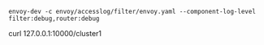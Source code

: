

```
envoy-dev -c envoy/accesslog/filter/envoy.yaml --component-log-level filter:debug,router:debug
```


curl 127.0.0.1:10000/cluster1
